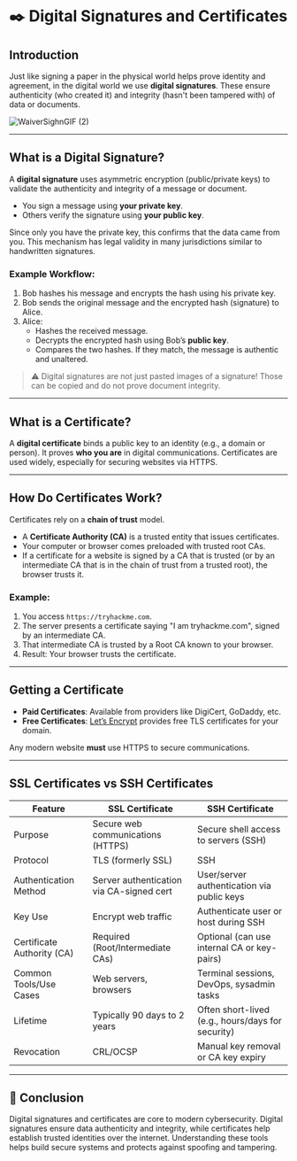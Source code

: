 # ✒️ Digital Signatures and Certificates

## Introduction

Just like signing a paper in the physical world helps prove identity and agreement, in the digital world we use **digital signatures**. These ensure authenticity (who created it) and integrity (hasn't been tampered with) of data or documents.

![WaiverSighnGIF (2)](https://github.com/user-attachments/assets/a75b2455-bb78-4d3c-9bfd-d0e4e7b39dd1)

---

## What is a Digital Signature?

A **digital signature** uses asymmetric encryption (public/private keys) to validate the authenticity and integrity of a message or document.

- You sign a message using **your private key**.
- Others verify the signature using **your public key**.

Since only you have the private key, this confirms that the data came from you. This mechanism has legal validity in many jurisdictions similar to handwritten signatures.

### Example Workflow:

1. Bob hashes his message and encrypts the hash using his private key.
2. Bob sends the original message and the encrypted hash (signature) to Alice.
3. Alice:
   - Hashes the received message.
   - Decrypts the encrypted hash using Bob’s **public key**.
   - Compares the two hashes. If they match, the message is authentic and unaltered.

> ⚠️ Digital signatures are not just pasted images of a signature! Those can be copied and do not prove document integrity.

---

## What is a Certificate?

A **digital certificate** binds a public key to an identity (e.g., a domain or person). It proves **who you are** in digital communications. Certificates are used widely, especially for securing websites via HTTPS.

---

## How Do Certificates Work?

Certificates rely on a **chain of trust** model.

- A **Certificate Authority (CA)** is a trusted entity that issues certificates.
- Your computer or browser comes preloaded with trusted root CAs.
- If a certificate for a website is signed by a CA that is trusted (or by an intermediate CA that is in the chain of trust from a trusted root), the browser trusts it.

### Example:

1. You access `https://tryhackme.com`.
2. The server presents a certificate saying "I am tryhackme.com", signed by an intermediate CA.
3. That intermediate CA is trusted by a Root CA known to your browser.
4. Result: Your browser trusts the certificate.

---

## Getting a Certificate

- **Paid Certificates**: Available from providers like DigiCert, GoDaddy, etc.
- **Free Certificates**: [Let’s Encrypt](https://letsencrypt.org) provides free TLS certificates for your domain.

Any modern website **must** use HTTPS to secure communications.

---

## SSL Certificates vs SSH Certificates

| Feature                        | SSL Certificate                          | SSH Certificate                         |
|-------------------------------|-------------------------------------------|------------------------------------------|
| Purpose                        | Secure web communications (HTTPS)         | Secure shell access to servers (SSH)     |
| Protocol                       | TLS (formerly SSL)                        | SSH                                       |
| Authentication Method         | Server authentication via CA-signed cert | User/server authentication via public keys |
| Key Use                        | Encrypt web traffic                       | Authenticate user or host during SSH     |
| Certificate Authority (CA)    | Required (Root/Intermediate CAs)          | Optional (can use internal CA or key-pairs) |
| Common Tools/Use Cases        | Web servers, browsers                     | Terminal sessions, DevOps, sysadmin tasks |
| Lifetime                      | Typically 90 days to 2 years              | Often short-lived (e.g., hours/days for security) |
| Revocation                    | CRL/OCSP                                 | Manual key removal or CA key expiry      |

---

## 🏁 Conclusion

Digital signatures and certificates are core to modern cybersecurity. Digital signatures ensure data authenticity and integrity, while certificates help establish trusted identities over the internet. Understanding these tools helps build secure systems and protects against spoofing and tampering.

